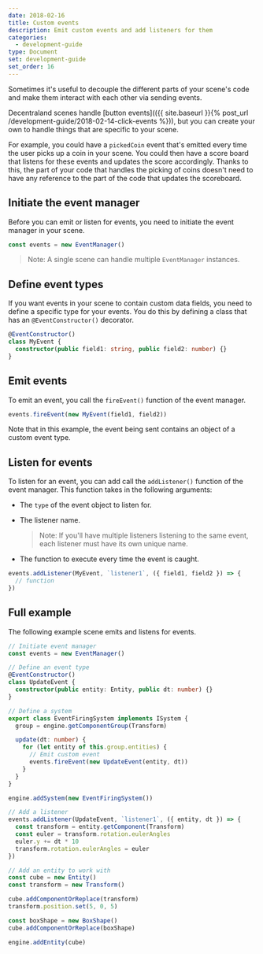 ```yaml
---
date: 2018-02-16
title: Custom events
description: Emit custom events and add listeners for them
categories:
  - development-guide
type: Document
set: development-guide
set_order: 16
---
```


Sometimes it's useful to decouple the different parts of your scene's code and make them interact with each other via sending events.

Decentraland scenes handle [button events](({{ site.baseurl }}{% post_url /development-guide/2018-02-14-click-events %})), but you can create your own to handle things that are specific to your scene.

For example, you could have a `pickedCoin` event that's emitted every time the user picks up a coin in your scene. You could then have a score board that listens for these events and updates the score accordingly. Thanks to this, the part of your code that handles the picking of coins doesn't need to have any reference to the part of the code that updates the scoreboard.

## Initiate the event manager

Before you can emit or listen for events, you need to initiate the event manager in your scene.

```ts
const events = new EventManager()
```

> Note: A single scene can handle multiple `EventManager` instances.

## Define event types

If you want events in your scene to contain custom data fields, you need to define a specific type for your events. You do this by defining a class that has an `@EventConstructor()` decorator.

```ts
@EventConstructor()
class MyEvent {
  constructor(public field1: string, public field2: number) {}
}
```

## Emit events

To emit an event, you call the `fireEvent()` function of the event manager.

```ts
events.fireEvent(new MyEvent(field1, field2))
```

Note that in this example, the event being sent contains an object of a custom event type.

## Listen for events

To listen for an event, you can add call the `addListener()` function of the event manager. This function takes in the following arguments:

- The `type` of the event object to listen for.
- The listener name.

  > Note: If you'll have multiple listeners listening to the same event, each listener must have its own unique name.

- The function to execute every time the event is caught.

```ts
events.addListener(MyEvent, `listener1`, ({ field1, field2 }) => {
  // function
})
```

## Full example

The following example scene emits and listens for events.

```ts
// Initiate event manager
const events = new EventManager()

// Define an event type
@EventConstructor()
class UpdateEvent {
  constructor(public entity: Entity, public dt: number) {}
}

// Define a system
export class EventFiringSystem implements ISystem {
  group = engine.getComponentGroup(Transform)

  update(dt: number) {
    for (let entity of this.group.entities) {
      // Emit custom event
      events.fireEvent(new UpdateEvent(entity, dt))
    }
  }
}

engine.addSystem(new EventFiringSystem())

// Add a listener
events.addListener(UpdateEvent, `listener1`, ({ entity, dt }) => {
  const transform = entity.getComponent(Transform)
  const euler = transform.rotation.eulerAngles
  euler.y += dt * 10
  transform.rotation.eulerAngles = euler
})

// Add an entity to work with
const cube = new Entity()
const transform = new Transform()

cube.addComponentOrReplace(transform)
transform.position.set(5, 0, 5)

const boxShape = new BoxShape()
cube.addComponentOrReplace(boxShape)

engine.addEntity(cube)
```
